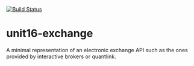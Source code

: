 [![Build Status](https://travis-ci.org/vincentk/unit16-exchange.svg?branch=master)](https://travis-ci.org/vincentk/unit16-exchange)

# unit16-exchange
A minimal representation of an electronic exchange API such as the ones provided by interactive brokers or quantlink.
